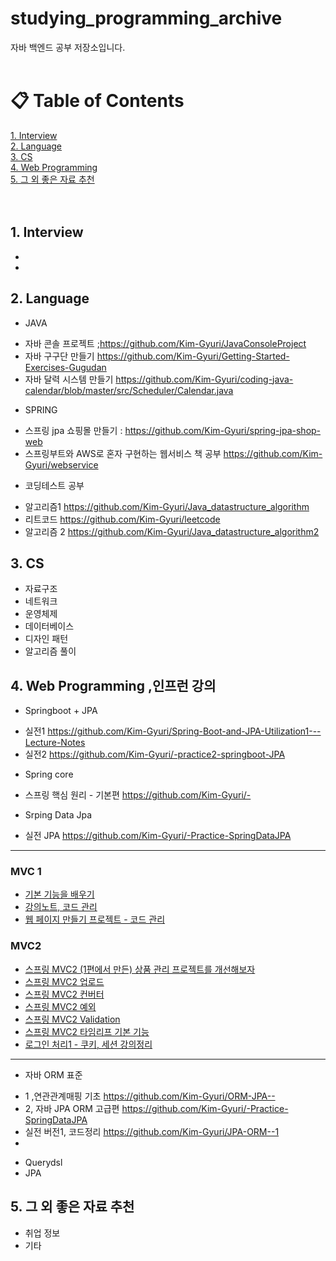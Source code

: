 # studying_programming_archive
자바 백엔드 공부 저장소입니다. <br><br>
# &#128203; Table of Contents
[1. Interview](#1-headers-헤더)<br>
[2. Language](#2-emphasis-강조)<br>
[3. CS](#3-blockquotes-인용)<br>
[4. Web Programming](#4-lists-목록)<br>
[5. 그 외 좋은 자료 추천](#5-그-외-좋은-자료-추천)<br><br><br>
## 1. Interview
* 
*
## 2. Language
* JAVA
- 자바 콘솔 프로젝트 ;https://github.com/Kim-Gyuri/JavaConsoleProject
- 자바 구구단 만들기 https://github.com/Kim-Gyuri/Getting-Started-Exercises-Gugudan
- 자바 달력 시스템 만들기 https://github.com/Kim-Gyuri/coding-java-calendar/blob/master/src/Scheduler/Calendar.java

* SPRING
- 스프링 jpa 쇼핑몰 만들기 : https://github.com/Kim-Gyuri/spring-jpa-shop-web
- 스프링부트와 AWS로 혼자 구현하는 웹서비스 책 공부 https://github.com/Kim-Gyuri/webservice

* 코딩테스트 공부
- 알고리즘1 https://github.com/Kim-Gyuri/Java_datastructure_algorithm
- 리트코드 https://github.com/Kim-Gyuri/leetcode
-  알고리즘 2 https://github.com/Kim-Gyuri/Java_datastructure_algorithm2

## 3. CS
* 자료구조
* 네트워크
* 운영체제
* 데이터베이스
* 디자인 패턴
* 알고리즘 풀이
## 4. Web Programming ,인프런 강의
* Springboot + JPA
- 실전1 https://github.com/Kim-Gyuri/Spring-Boot-and-JPA-Utilization1---Lecture-Notes
- 실전2 https://github.com/Kim-Gyuri/-practice2-springboot-JPA

* Spring core
- 스프링 핵심 원리 - 기본편 	https://github.com/Kim-Gyuri/-

* Srping Data Jpa
- 실전 JPA https://github.com/Kim-Gyuri/-Practice-SpringDataJPA


----
### MVC 1
- [기본 기능을 배우기](https://github.com/Kim-Gyuri/MVC1--1)
- [강의노트, 코드 관리](https://github.com/Kim-Gyuri/-MVC-1-)
- [웹 페이지 만들기 프로젝트 - 코드 관리](https://github.com/Kim-Gyuri/spring-MVC1-webpage)

### MVC2
+ [스프링 MVC2 (1편에서 만든) 상품 관리 프로젝트를 개선해보자](https://github.com/Kim-Gyuri/spring-MVC2---)
+ [스프링 MVC2 업로드](https://github.com/Kim-Gyuri/springMVC2-upload)
+ [스프링 MVC2 컨버터](https://github.com/Kim-Gyuri/springMVC2-converter)
+ [스프링 MVC2 예외](https://github.com/Kim-Gyuri/springMvc2-exception)
+ [스프링 MVC2 Validation](https://github.com/Kim-Gyuri/spring-MVC2--Validation-)
+ [스프링 MVC2 타임리프 기본 기능](https://github.com/Kim-Gyuri/-MVC2--thymeleaf)
+ [로그인 처리1 - 쿠키, 세션 강의정리](https://github.com/Kim-Gyuri/SpringMVC2--cookie-session)

----
* 자바 ORM 표준
- 1 ,연관관계매핑 기초 https://github.com/Kim-Gyuri/ORM-JPA--
- 2, 자바 JPA ORM 고급편 https://github.com/Kim-Gyuri/-Practice-SpringDataJPA
- 실전 버전1, 코드정리  https://github.com/Kim-Gyuri/JPA-ORM--1
- 
* Querydsl 
* JPA


## 5. 그 외 좋은 자료 추천
* 취업 정보
* 기타
